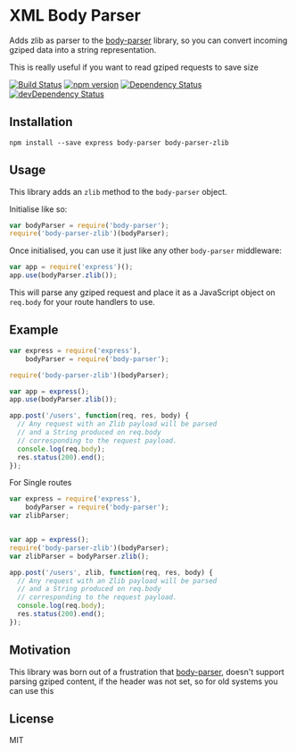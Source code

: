 # XML Body Parser

Adds zlib as parser to the [body-parser](https://github.com/expressjs/body-parser) library, so you can convert incoming gziped data into a string representation.

This is really useful if you want to read gziped requests to save size

[![Build Status](https://travis-ci.org/mfahlandt/body-parser-zlib.svg?branch=master)](https://travis-ci.org/mfahlandt/body-parser-zlib)
[![npm version](https://badge.fury.io/js/body-parser-xml.svg)](http://badge.fury.io/js/body-parser-zlib)
[![Dependency Status](https://david-dm.org/mfahlandt/body-parser-zlib.svg)](https://david-dm.org/mfahlandt/body-parser-zlib)
[![devDependency Status](https://david-dm.org/mfahlandt/body-parser-zlib/dev-status.svg)](https://david-dm.org/mfahlandt/body-parser-zlib#info=devDependencies)

## Installation

```
npm install --save express body-parser body-parser-zlib
```

## Usage

This library adds an `zlib` method to the `body-parser` object.

Initialise like so:

``` js
var bodyParser = require('body-parser');
require('body-parser-zlib')(bodyParser);
```

Once initialised, you can use it just like any other `body-parser` middleware:

``` js
var app = require('express')();
app.use(bodyParser.zlib());
```

This will parse any gziped request and place it as a JavaScript object on `req.body` for your route handlers to use.


## Example

``` js
var express = require('express'),
    bodyParser = require('body-parser');

require('body-parser-zlib')(bodyParser);

var app = express();
app.use(bodyParser.zlib());

app.post('/users', function(req, res, body) {
  // Any request with an Zlib payload will be parsed
  // and a String produced on req.body
  // corresponding to the request payload.
  console.log(req.body);
  res.status(200).end();
});

```

For Single routes

``` js
var express = require('express'),
    bodyParser = require('body-parser');
var zlibParser;


var app = express();
require('body-parser-zlib')(bodyParser);
var zlibParser = bodyParser.zlib();

app.post('/users', zlib, function(req, res, body) {
  // Any request with an Zlib payload will be parsed
  // and a String produced on req.body
  // corresponding to the request payload.
  console.log(req.body);
  res.status(200).end();
});

```
## Motivation

This library was born out of a frustration that [body-parser](https://github.com/expressjs/body-parser), doesn't support parsing gziped content, if the header was not set, so for old systems you can use this


## License

MIT